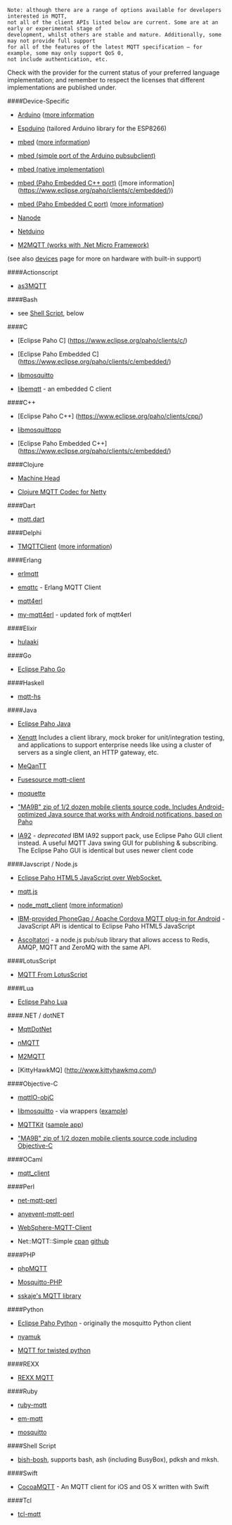 ```
Note: although there are a range of options available for developers interested in MQTT,
not all of the client APIs listed below are current. Some are at an early or experimental stage of
development, whilst others are stable and mature. Additionally, some may not provide full support 
for all of the features of the latest MQTT specification – for example, some may only support QoS 0, 
not include authentication, etc.
```

Check with the provider for the current status of your preferred language implementation; and remember to respect the licenses that different implementations are published under.

####Device-Specific

*  [Arduino](https://github.com/knolleary/pubsubclient) ([more information](http://knolleary.net/arduino-client-for-mqtt/)

*  [Espduino](https://github.com/tuanpmt/espduino) (tailored Arduino library for the ESP8266)

*  [mbed](https://github.com/yilun/MQTT-client-on-mbed) ([more information](http://ceit.uq.edu.au/content/mqttclient-mbed-version-20))

*  [mbed (simple port of the Arduino pubsubclient)](http://mbed.org/users/jwende/code/MQTT/)

*  [mbed (native implementation)](http://mbed.org/users/Nim65s/code/niMQTT/)

*  [mbed (Paho Embedded C++ port)](http://developer.mbed.org/teams/mqtt/code/MQTT/) ([more information] (https://www.eclipse.org/paho/clients/c/embedded/))
*  [mbed (Paho Embedded C port)](http://developer.mbed.org/teams/mqtt/code/MQTTPacket/) ([more information](https://www.eclipse.org/paho/clients/c/embedded/))

*  [Nanode](http://github.com/njh/NanodeMQTT/)

*  [Netduino](https://github.com/danielan/NetduinoMQTT)

*  [M2MQTT (works with .Net Micro Framework)](https://m2mqtt.codeplex.com/)

(see also [devices](things) page for more on hardware with built-in support)

####Actionscript

*  [as3MQTT](https://github.com/yangboz/as3MQTT)

####Bash

* see [Shell Script](#shell-script), below

####C

*  [Eclipse Paho C] (https://www.eclipse.org/paho/clients/c/)

*  [Eclipse Paho Embedded C] (https://www.eclipse.org/paho/clients/c/embedded/)

*  [libmosquitto](http://mosquitto.org)

*  [libemqtt](https://github.com/menudoproblema/libemqtt) - an embedded C client

####C++

*  [Eclipse Paho C++] (https://www.eclipse.org/paho/clients/cpp/)

*  [libmosquittopp](http://mosquitto.org)

*  [Eclipse Paho Embedded C++] (https://www.eclipse.org/paho/clients/c/embedded/)

####Clojure

*  [Machine Head](http://clojuremqtt.info)

*  [Clojure MQTT Codec for Netty](https://github.com/xively/clj-mqtt/)

####Dart

*  [mqtt.dart](http://pub.dartlang.org/packages/mqtt)

####Delphi

*  [TMQTTClient](http://jamiei.com/code/TMQTTClient.zip) ([more information](http://jamiei.com/blog/code/mqtt-client-library-for-delphi/))

####Erlang

*  [erlmqtt](https://github.com/squaremo/erlmqtt)

*  [emqttc](https://github.com/emqtt/emqttc) - Erlang MQTT Client

*  [mqtt4erl](http://code.google.com/p/mqtt4erl/)

*  [my-mqtt4erl](http://code.google.com/p/my-mqtt4erl/) - updated fork of mqtt4erl

####Elixir

*  [hulaaki](https://github.com/suvash/hulaaki)

####Go

*  [Eclipse Paho Go](http://git.eclipse.org/c/paho/org.eclipse.paho.mqtt.golang.git/)

####Haskell

* [mqtt-hs](http://hackage.haskell.org/package/mqtt-hs)

####Java

*  [Eclipse Paho Java](http://git.eclipse.org/c/paho/org.eclipse.paho.mqtt.java.git/)

*  [Xenqtt](http://xenqtt.sf.net) Includes a client library, mock broker for unit/integration testing, and applications to support enterprise needs like using a cluster of servers as a single client, an HTTP gateway, etc.

*  [MeQanTT](https://github.com/AlbinTheander/MeQanTT)

*  [Fusesource mqtt-client](https://github.com/fusesource/mqtt-client)

*  [moquette](http://code.google.com/p/moquette-mqtt/)

*  [ "MA9B" zip of 1/2 dozen mobile clients source code. Includes Android-optimized Java source that works with Android notifications, based on Paho](http://www-933.ibm.com/support/fixcentral/swg/selectFix?product=ibm%2FWebSphere%2FWebSphere+MQ&fixids=1.0.0.1-WS-MQCP-MA9B&source=dbluesearch&function=fixId&parent=ibm/WebSphere )

*  [IA92](http://www-01.ibm.com/support/docview.wss?rs=171&uid=swg24006006&loc=en_US&cs=utf-8&lang=en) - *deprecated* IBM IA92 support pack, use Eclipse Paho GUI client instead. A useful MQTT Java swing GUI for publishing & subscribing. The Eclipse Paho GUI is identical but uses newer client code

####Javscript / Node.js

*  [Eclipse Paho HTML5 JavaScript over WebSocket.](http://git.eclipse.org/c/paho/org.eclipse.paho.mqtt.javascript.git/)

*  [mqtt.js](https://github.com/adamvr/MQTT.js)

*  [node_mqtt_client](https://github.com/yilun/node_mqtt_client) ([more information](http://ceit.uq.edu.au/content/simple-mqtt-cient-nodejs))

*  [IBM-provided PhoneGap / Apache Cordova MQTT plug-in for Android](http://www-01.ibm.com/support/docview.wss?rs=171&uid=swg24033580&loc=en_US&cs=utf-8&lang=en) - JavaScript API is identical to Eclipse Paho HTML5 JavaScript

*  [Ascoltatori](https://github.com/mcollina/ascoltatori) - a node.js pub/sub library that allows access to Redis, AMQP, MQTT and ZeroMQ with the same API.

####LotusScript

*  [MQTT From LotusScript](https://tingenek.wordpress.com/2011/11/30/mqtt-with-lotus-notes/)

####Lua

*  [Eclipse Paho Lua](http://git.eclipse.org/c/paho/org.eclipse.paho.mqtt.lua.git/)

####.NET / dotNET

*  [MqttDotNet](http://sourceforge.net/projects/mqttdotnet/)

*  [nMQTT](https://github.com/markallanson/nmqtt)

*  [M2MQTT](https://m2mqtt.codeplex.com/)

*  [KittyHawkMQ] (http://www.kittyhawkmq.com/)

####Objective-C

*  [mqttIO-objC](https://github.com/m2mIO/mqttIO-objC)

*  [libmosquitto](https://mosquitto.org) - via wrappers ([example](https///github.com/njh/marquette))

*  [MQTTKit](https://github.com/jmesnil/MQTTKit) ([sample app](https///github.com/jmesnil/MQTTExample))

*  ["MA9B" zip of 1/2 dozen mobile clients source code including Objective-C](http://www-933.ibm.com/support/fixcentral/swg/selectFix?product=ibm%2FWebSphere%2FWebSphere+MQ&fixids=1.0.0.1-WS-MQCP-MA9B&source=dbluesearch&function=fixId&parent=ibm/WebSphere)

####OCaml
* [mqtt_client](https://github.com/philtomson/mqtt_client)

####Perl

*  [net-mqtt-perl](https://github.com/beanz/net-mqtt-perl)

*  [anyevent-mqtt-perl](https://github.com/beanz/anyevent-mqtt-perl)

*  [WebSphere-MQTT-Client](http://search.cpan.org/dist/WebSphere-MQTT-Client/)

*  Net::MQTT::Simple [cpan](https://metacpan.org/pod/Net::MQTT::Simple) [github](https://github.com/Juerd/Net-MQTT-Simple)

####PHP

*  [phpMQTT](http://github.com/bluerhinos/phpMQTT)

*  [Mosquitto-PHP](https://github.com/mgdm/Mosquitto-PHP)

*  [sskaje's MQTT library](http://github.com/sskaje/mqtt)

####Python

*  [Eclipse Paho Python](http://git.eclipse.org/c/paho/org.eclipse.paho.mqtt.python.git/) - originally the mosquitto Python client

*  [nyamuk](https://github.com/iwanbk/nyamuk)

*  [MQTT for twisted python](https://github.com/adamvr/MQTT-For-Twisted-Python)

####REXX

*  [REXX MQTT](https://github.com/DougieLawson/REXX_MQTT)

####Ruby

*  [ruby-mqtt](https://github.com/njh/ruby-mqtt)

*  [em-mqtt](https://rubygems.org/gems/em-mqtt)

*  [mosquitto](https://github.com/xively/mosquitto)

####Shell Script

*  [bish-bosh](https://github.com/raphaelcohn/bish-bosh), supports bash, ash (including BusyBox), pdksh and mksh.

####Swift

* [CocoaMQTT](https://github.com/emqtt/CocoaMQTT) - An MQTT client for iOS and OS X written with Swift

####Tcl

*  [tcl-mqtt](https://github.com/Tingenek/tcl-mqtt)